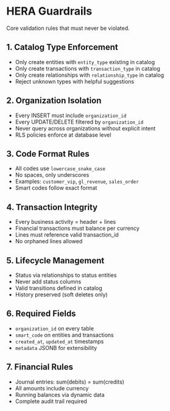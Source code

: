 # HERA Guardrails

Core validation rules that must never be violated.

## 1. Catalog Type Enforcement
- Only create entities with `entity_type` existing in catalog
- Only create transactions with `transaction_type` in catalog  
- Only create relationships with `relationship_type` in catalog
- Reject unknown types with helpful suggestions

## 2. Organization Isolation
- Every INSERT must include `organization_id`
- Every UPDATE/DELETE filtered by `organization_id`
- Never query across organizations without explicit intent
- RLS policies enforce at database level

## 3. Code Format Rules
- All codes use `lowercase_snake_case`
- No spaces, only underscores
- Examples: `customer_vip`, `gl_revenue`, `sales_order`
- Smart codes follow exact format

## 4. Transaction Integrity
- Every business activity = header + lines
- Financial transactions must balance per currency
- Lines must reference valid transaction_id
- No orphaned lines allowed

## 5. Lifecycle Management
- Status via relationships to status entities
- Never add status columns
- Valid transitions defined in catalog
- History preserved (soft deletes only)

## 6. Required Fields
- `organization_id` on every table
- `smart_code` on entities and transactions
- `created_at`, `updated_at` timestamps
- `metadata` JSONB for extensibility

## 7. Financial Rules
- Journal entries: sum(debits) = sum(credits)
- All amounts include currency
- Running balances via dynamic data
- Complete audit trail required